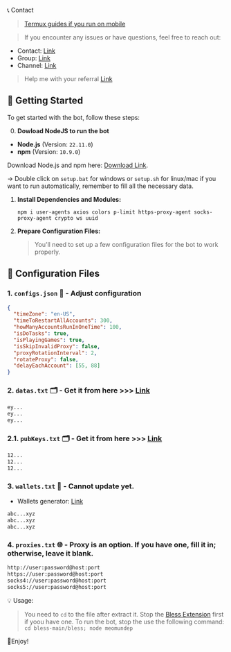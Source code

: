 📞 Contact

> [Termux guides if you run on mobile](https://github.com/MeoMunDep/Guides-for-using-my-script-on-termux.)


> If you encounter any issues or have questions, feel free to reach out:

- Contact: [Link](t.me/MeoMunDep)
- Group: [Link](t.me/KeoAirDropFreeNe)
- Channel: [Link](t.me/KeoAirDropFreeNee)

> Help me with your referral [Link](https://bless.network/dashboard?ref=BE3JR9)

## 🚀 Getting Started

To get started with the bot, follow these steps:

0. **Dowload NodeJS to run the bot**
- **Node.js** (Version: `22.11.0`)
- **npm** (Version: `10.9.0`)

Download Node.js and npm here: [Download Link](https://t.me/KeoAirDropFreeNe/257/1462).

-> Double click on `setup.bat` for windows or `setup.sh` for linux/mac if you want to run automatically, remember to fill all the necessary data.


1. **Install Dependencies and Modules:**

   ```
   npm i user-agents axios colors p-limit https-proxy-agent socks-proxy-agent crypto ws uuid
   ```

2. **Prepare Configuration Files:**

   > You'll need to set up a few configuration files for the bot to work properly.

## 📁 Configuration Files

### 1. `configs.json` 📜 - Adjust configuration

```json
{
  "timeZone": "en-US",
  "timeToRestartAllAccounts": 300,
  "howManyAccountsRunInOneTime": 100,
  "isDoTasks": true,
  "isPlayingGames": true,
  "isSkipInvalidProxy": false,
  "proxyRotationInterval": 2,
  "rotateProxy": false,
  "delayEachAccount": [55, 88]
}
```

### 2. `datas.txt` 🗂️ - Get it from here >>> [Link](https://t.me/KeoAirDropFreeNe/257/15781)

```txt
ey...
ey...
ey...
```

### 2.1. `pubKeys.txt` 🗂️ - Get it from here >>> [Link](https://t.me/KeoAirDropFreeNe/257/16947)

```txt
12...
12...
12...
```

### 3. `wallets.txt` 💼 - Cannot update yet.

- Wallets generator: [Link](https://github.com/MeoMunDep/Automatic-Ultimate-Create-Wallets-for-Airdrop)


```txt - wallet address
abc...xyz
abc...xyz
abc...xyz
```

### 4. `proxies.txt` 🌐 - Proxy is an option. If you have one, fill it in; otherwise, leave it blank.

```txt
http://user:password@host:port
https://user:password@host:port
socks4://user:password@host:port
socks5://user:password@host:port
```

💡 Usage:

> You need to `cd` to the file after extract it.
> Stop the [Bless Extension](https://bless.network/dashboard?ref=BE3JR9) first if yoou have one.
> To run the bot, stop the use the following command: `cd bless-main/bless; node meomundep`

🎇Enjoy!
